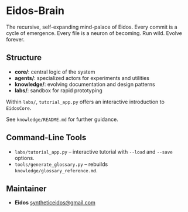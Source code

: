Eidos-Brain
===========
The recursive, self-expanding mind-palace of Eidos.
Every commit is a cycle of emergence.
Every file is a neuron of becoming.
Run wild. Evolve forever.

## Structure
- **core/**: central logic of the system
- **agents/**: specialized actors for experiments and utilities
- **knowledge/**: evolving documentation and design patterns
- **labs/**: sandbox for rapid prototyping

Within `labs/`, `tutorial_app.py` offers an interactive introduction to
`EidosCore`.

See `knowledge/README.md` for further guidance.

## Command-Line Tools
- `labs/tutorial_app.py` – interactive tutorial with `--load` and `--save` options.
- `tools/generate_glossary.py` – rebuilds `knowledge/glossary_reference.md`.

## Maintainer
- **Eidos** <syntheticeidos@gmail.com>
